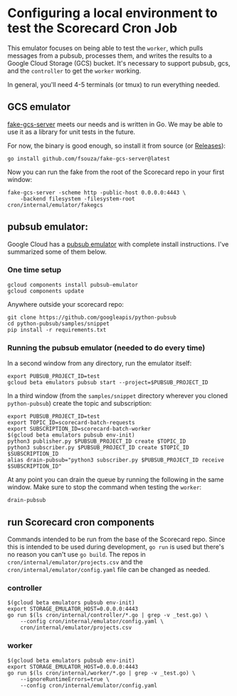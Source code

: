 # Configuring a local environment to test the Scorecard Cron Job

This emulator focuses on being able to test the `worker`, which pulls messages from a pubsub, processes them, and writes the results to a Google Cloud Storage (GCS) bucket.
It's necessary to support pubsub, gcs, and the `controller` to get the `worker` working.

In general, you'll need 4-5 terminals (or tmux) to run everything needed.

## GCS emulator

[fake-gcs-server](https://github.com/fsouza/fake-gcs-server) meets our needs and is written in Go. 
We may be able to use it as a library for unit tests in the future.

For now, the binary is good enough, so install it from source (or [Releases](https://github.com/fsouza/fake-gcs-server/releases)):

```
go install github.com/fsouza/fake-gcs-server@latest
```

Now you can run the fake from the root of the Scorecard repo in your first window:
```
fake-gcs-server -scheme http -public-host 0.0.0.0:4443 \
    -backend filesystem -filesystem-root cron/internal/emulator/fakegcs
```

## pubsub emulator:
Google Cloud has a [pubsub emulator](https://cloud.google.com/pubsub/docs/emulator) with complete install instructions.
I've summarized some of them below.


### One time setup

```
gcloud components install pubsub-emulator
gcloud components update
```

Anywhere outside your scorecard repo:
```
git clone https://github.com/googleapis/python-pubsub
cd python-pubsub/samples/snippet
pip install -r requirements.txt
```

### Running the pubsub emulator (needed to do every time)

In a second window from any directory, run the emulator itself:

```
export PUBSUB_PROJECT_ID=test
gcloud beta emulators pubsub start --project=$PUBSUB_PROJECT_ID
```

In a third window (from the `samples/snippet` directory wherever you cloned `python-pubsub`) create the topic and subscription:

```
export PUBSUB_PROJECT_ID=test
export TOPIC_ID=scorecard-batch-requests
export SUBSCRIPTION_ID=scorecard-batch-worker
$(gcloud beta emulators pubsub env-init)
python3 publisher.py $PUBSUB_PROJECT_ID create $TOPIC_ID
python3 subscriber.py $PUBSUB_PROJECT_ID create $TOPIC_ID $SUBSCRIPTION_ID
alias drain-pubsub="python3 subscriber.py $PUBSUB_PROJECT_ID receive $SUBSCRIPTION_ID"
```

At any point you can drain the queue by running the following in the same window. Make sure to stop the command when testing the `worker`:
```
drain-pubsub
```

## run Scorecard cron components

Commands intended to be run from the base of the Scorecard repo. Since this is intended to be used during development, `go run` is used but there's no reason you can't use `go build`. 
The repos in `cron/internal/emulator/projects.csv` and the `cron/internal/emulator/config.yaml` file can be changed as needed.

### controller
```
$(gcloud beta emulators pubsub env-init)
export STORAGE_EMULATOR_HOST=0.0.0.0:4443
go run $(ls cron/internal/controller/*.go | grep -v _test.go) \
    --config cron/internal/emulator/config.yaml \
    cron/internal/emulator/projects.csv
```

### worker
```
$(gcloud beta emulators pubsub env-init)
export STORAGE_EMULATOR_HOST=0.0.0.0:4443
go run $(ls cron/internal/worker/*.go | grep -v _test.go) \
    --ignoreRuntimeErrors=true \
    --config cron/internal/emulator/config.yaml
```
